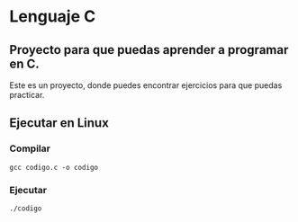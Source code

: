 # Lenguaje C
## Proyecto para que puedas aprender a programar en C.
Este es un proyecto, donde puedes encontrar ejercicios para que puedas practicar.
## Ejecutar en Linux
### Compilar
```
gcc codigo.c -o codigo
```
### Ejecutar
```
./codigo
```
